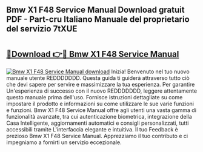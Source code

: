 ## Bmw X1 F48 Service Manual Download gratuit PDF - Part-cru Italiano Manuale del proprietario del servizio 7tXUE

# <h2><a href="http://dfdhwjf.blite.top/?on=Bmw+X1+F48+Service+Manual">🔗Download 👉🔴 Bmw X1 F48 Service Manual</a></h2>

[![Bmw X1 F48 Service Manual download](https://i.imgur.com/lujVjoI.png)](http://dfdhwjf.blite.top/?on=Bmw+X1+F48+Service+Manual)
Inizia! Benvenuto nel tuo nuovo manuale utente REDDDDDDD. Questa guida ti guiderà attraverso tutto ciò che devi sapere per servire e massimizzare la tua esperienza. Per garantire Un'esperienza di successo con il nuovo REDDDDDDD, leggere attentamente questo manuale prima dell'uso. Fornisce istruzioni dettagliate su come impostare il prodotto e informazioni su come utilizzare le sue varie funzioni e funzioni. Bmw X1 F48 Service Manual offre agli utenti una vasta gamma di funzionalità avanzate, tra cui autenticazione biometrica, integrazione della Casa Intelligente, aggiornamenti automatici e consigli personalizzati, tutti accessibili tramite L'interfaccia elegante e intuitiva. Il tuo Feedback è prezioso Bmw X1 F48 Service Manual. Apprezziamo il tuo contributo e ci impegniamo a fornirti un servizio eccezionale.
